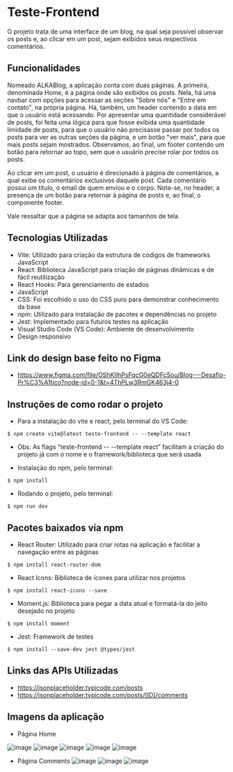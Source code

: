# Teste-Frontend

O projeto trata de uma interface de um blog, na qual seja possível observar os posts e, ao clicar em um post, sejam exibidos seus respectivos comentários.

## Funcionalidades

Nomeado ALKABlog, a aplicação conta com duas páginas. A primeira, denominada Home, é a página onde são exibidos os posts. Nela, há uma navbar com opções para acessar as seções "Sobre nós" e "Entre em contato", na própria página. Há, também, um header contendo a data em que o usuário está acessando. Por apresentar uma quantidade considerável de posts, foi feita uma lógica para que fosse exibida uma quantidade limidade de posts, para que o usuário não precisasse passar por todos os posts para ver as outras seções da página, e um botão "ver mais", para que mais posts sejam mostrados. Observamos, ao final, um footer contendo um botão para retornar ao topo, sem que o usuário precise rolar por todos os posts.

Ao clicar em um post, o usuário é direcionado à página de comentários, a qual exibe os comentários exclusivos daquele post. Cada comentário possui um título, o email de quem enviou e o corpo. Nota-se, no header, a presença de um botão para retornar à página de posts e, ao final, o componente footer.

Vale ressaltar que a página se adapta aos tamanhos de tela.

## Tecnologias Utilizadas

- Vite: Utilizado para criação da estrutura de códigos de frameworks JavaScript
- React: Biblioteca JavaScript para criação de páginas dinâmicas e de fácil reutilização
- React Hooks: Para gerenciamento de estados
- JavaScript
- CSS: Foi escolhido o uso do CSS puro para demonstrar conhecimento da base
- npm: Utilizado para instalação de pacotes e dependências no projeto
- Jest: Implementado para futuros testes na aplicação
- Visual Studio Code (VS Code): Ambiente de desenvolvimento
- Design responsivo

## Link do design base feito no Figma
- https://www.figma.com/file/OShKIIhPsFqcG0eQDFcSou/Blog---Desafio-Pr%C3%A1tico?node-id=0-1&t=4ThPLw3RmGK463j4-0

## Instruções de como rodar o projeto

- Para a instalação do vite e react, pelo terminal do VS Code:
```
$ npm create vite@latest teste-frontend -- --template react
```
- Obs: As flags "teste-frontend -- --template react" facilitam a criação do projeto já com o nome e o framework/biblioteca que será usada

- Instalação do npm, pelo terminal:
```
$ npm install
```
- Rodando o projeto, pelo terminal:
```
$ npm run dev
```

## Pacotes baixados via npm
- React Router: Utilizado para criar rotas na aplicação e facilitar a navegação entre as páginas

```
$ npm install react-router-dom
```
- React Icons: Biblioteca de ícones para utilizar nos projetos

```
$ npm install react-icons --save
```
- Moment.js: Biblioteca para pegar a data atual e formatá-la do jeito desejado no projeto
```
$ npm install moment
```
- Jest: Framework de testes
```
$ npm install --save-dev jest @types/jest
```

## Links das APIs Utilizadas
- https://jsonplaceholder.typicode.com/posts
- https://jsonplaceholder.typicode.com/posts/[ID]/comments

## Imagens da aplicação
- Página Home

![image](https://user-images.githubusercontent.com/105760278/227955980-50a26f11-099c-4244-82ae-a9ccf7e810cb.png)
![image](https://user-images.githubusercontent.com/105760278/227956144-9a67638b-6087-4faf-afe9-046647be60d2.png)
![image](https://user-images.githubusercontent.com/105760278/227956268-08670551-f61b-4096-b8b3-ccbd5a643284.png)
![image](https://user-images.githubusercontent.com/105760278/227956419-c4bbe30d-0d5f-420c-9d83-0bf879ddef79.png)
![image](https://user-images.githubusercontent.com/105760278/227956606-d8a689ad-5398-4f8a-98ef-1a8723231abe.png)

- Página Comments
![image](https://user-images.githubusercontent.com/105760278/227956808-e9e37db3-fbee-4059-9f0d-ea334fe61e8e.png)
![image](https://user-images.githubusercontent.com/105760278/227957087-42ca970e-1389-4f41-b105-32529a6baf93.png)
![image](https://user-images.githubusercontent.com/105760278/227957278-18d61e39-90fc-4ff2-9dd0-1914f92ed516.png)




